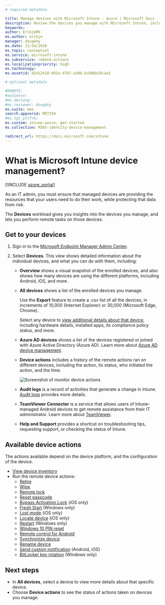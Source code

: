 ```yaml
---
# required metadata

title: Manage devices with Microsoft Intune - Azure | Microsoft Docs
description: Review the devices you manage with Microsoft Intune, including exporting a devices list into csv format, view your Azure Active Directory-joined devices, review a change log of actions on the device, use TeamViewer Connector to allow IT admins remotely troubleshoot Android devices, and view all the actions you can run on your devices.
keywords:
author: ErikjeMS
ms.author: erikje
manager: dougeby
ms.date: 11/14/2018
ms.topic: conceptual
ms.service: microsoft-intune
ms.subservice: remote-actions
ms.localizationpriority: high
ms.technology:
ms.assetid: d2412418-d91a-4767-a3d6-bc88bb29caa2

# optional metadata

#ROBOTS:
#audience:
#ms.devlang:
#ms.reviewer: dougeby
ms.suite: ems
search.appverid: MET150
#ms.tgt_pltfrm:
ms.custom: intune-azure; get-started
ms.collection: M365-identity-device-management

redirect_url: https://docs.microsoft.com/intune
---
```


# What is Microsoft Intune device management?

[!INCLUDE [azure_portal](../includes/azure_portal.md)]

As an IT admin, you must ensure that managed devices are providing the resources that your users need to do their work, while protecting that data from risk.

The **Devices** workload gives you insights into the devices you manage, and lets you perform remote tasks on those devices.

## Get to your devices

1. Sign in to the [Microsoft Endpoint Manager Admin Center](https://go.microsoft.com/fwlink/?linkid=2109431).
3. Select **Devices**. This view shows detailed information about the individual devices, and what you can do with them, including:

   - **Overview** shows a visual snapshot of the enrolled devices, and also shows how many devices are using the different platforms, including Android, iOS, and more.
   - **All devices** shows a list of the enrolled devices you manage.

     Use the **Export** feature to create a .csv list of all the devices, in increments of 10,000 (Internet Explorer) or 30,000 (Microsoft Edge, Chrome).

     Select any device to [view additional details about that device](device-inventory.md), including hardware details, installed apps, its compliance policy status, and more.

   - **Azure AD devices** shows a list of the devices registered or joined with Azure Active Directory (Azure AD). Learn more about [Azure AD device management](https://docs.microsoft.com/azure/active-directory/device-management-introduction).
   - **Device actions** includes a history of the remote actions ran on different devices, including the action, its status, who initiated the action, and the time.

     ![Screenshot of monitor device actions](./media/device-management/monitor-device-actions.png)

   - **Audit logs** is a record of activities that generate a change in Intune. [Audit logs](../fundamentals/monitor-audit-logs.md) provides more details.
   - **TeamViewer Connector** is a service that allows users of Intune-managed Android devices to get remote assistance from their IT administrator. Learn more about [TeamViewer](teamviewer-support.md).
   - **Help and Support** provides a shortcut on troubleshooting tips, requesting support, or checking the status of Intune.

## Available device actions
The actions available depend on the device platform, and the configuration of the device.

- [View device inventory](device-inventory.md)
- Run the remote device actions:
  - [Retire](devices-wipe.md#retire)
  - [Wipe](devices-wipe.md#wipe)
  - [Remote lock](device-remote-lock.md)
  - [Reset passcode](device-passcode-reset.md)
  - [Bypass Activation Lock](device-activation-lock-bypass.md) (iOS only)
  - [Fresh Start](device-fresh-start.md) (Windows only)
  - [Lost mode](device-lost-mode.md) (iOS only)
  - [Locate device](device-locate.md) (iOS only)
  - [Restart](device-restart.md) (Windows only)
  - [Windows 10 PIN reset](device-windows-pin-reset.md)
  - [Remote control for Android](teamviewer-support.md)
  - [Synchronize device](device-sync.md)
  - [Rename device](device-rename.md)
  - [Send custom notification](custom-notifications.md#send-a-custom-notification-to-a-single-device) (Android, iOS)
  - [BitLocker key rotation](../protect/encrypt-devices.md#rotate-bitlocker-recovery-keys) (Windows only)

## Next steps

- In **All devices**, select a device to view more details about that specific device.
- Choose **Device actions** to see the status of actions taken on devices you manage.
